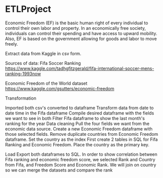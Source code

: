 # ETLProject


Economic Freedom (EF) is the basic human right of every individual to control their own labor and property. In an economically free society, individuals can control their spending and have access to upward mobility. Also, EF is based on the government allowing for goods and labor to move freely. 

Extract data from Kaggle in csv form.

Sources of data:
Fifa Soccer Ranking
https://www.kaggle.com/tadhgfitzgerald/fifa-international-soccer-mens-ranking-1993now

Economic Freedom of the World dataset
https://www.kaggle.com/gsutters/economic-freedom

Transformation

Imported both csv's
converted to dataframe
Transform data from date to date time in the Fifa dataframe
Compile desired dataframe with the fields we want to see in both
Filter Fifa dataframe to show the last month's ranking for the year
Data cleaning
Pull the four fields we want from the economic data source.
Create a new Economic Freedom dataframe with those selected fields.
Remove duplicate countries from Economic Freedom dataframe.
Set the country as the index
First create 2 tables in SQL for Fifa Ranking and Economic Freedom.
Place the country as the primary key.

Load
Export both dataframes to SQL.
In order to show correlation between Fifa ranking and economic freedom score, we selected Rank and Country from Fifa, and Freedom Score and Economic Rank.
We will join on country so we can merge the datasets and compare the rank


